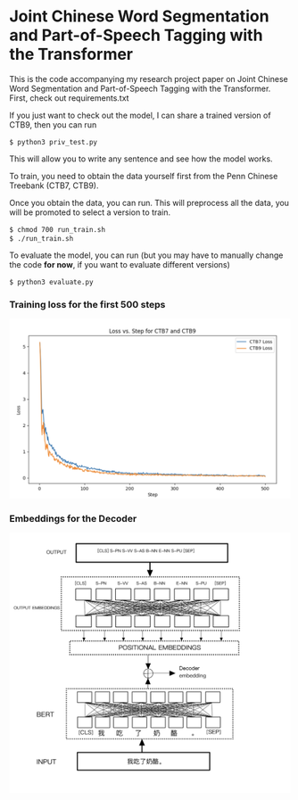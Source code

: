 # Joint Chinese Word Segmentation and Part-of-Speech Tagging with the Transformer
This is the code accompanying my research project paper on Joint Chinese Word Segmentation and Part-of-Speech Tagging with the Transformer.
First, check out requirements.txt

If you just want to check out the model, I can share a trained version of CTB9, then you can run
```shell
$ python3 priv_test.py
```
This will allow you to write any sentence and see how the model works.

To train, you need to obtain the data yourself first from the Penn Chinese Treebank (CTB7, CTB9).

Once you obtain the data, you can run. This will preprocess all the data, you will be promoted to 
select a version to train. 
```shell
$ chmod 700 run_train.sh     
$ ./run_train.sh   
```
To evaluate the model, you can run (but you may have to manually change the code **for now**, if you want to evaluate different versions)
```shell
$ python3 evaluate.py
```
### Training loss for the first 500 steps
![Training Loss](fig3.png "Training loss for first 500 steps")
### Embeddings for the Decoder
![Embeddings for Decoder](fig2.jpg "Embeddings for Decoder")